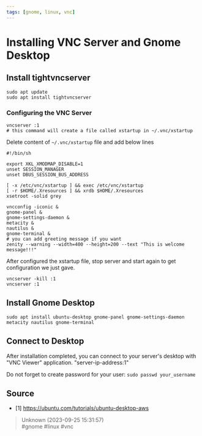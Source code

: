 ```yaml
---
tags: [gnome, linux, vnc]
---
```


# Installing VNC Server and Gnome Desktop

## Install tightvncserver

```  
sudo apt update  
sudo apt install tightvncserver  
```

### Configuring the VNC Server

```  
vncserver :1
# this command will create a file called xstartup in ~/.vnc/xstartup  
```

Delete content of `~/.vnc/xstartup` file and add below lines

```
#!/bin/sh

export XKL_XMODMAP_DISABLE=1  
unset SESSION_MANAGER  
unset DBUS_SESSION_BUS_ADDRESS

[ -x /etc/vnc/xstartup ] && exec /etc/vnc/xstartup  
[ -r $HOME/.Xresources ] && xrdb $HOME/.Xresources  
xsetroot -solid grey

vncconfig -iconic &  
gnome-panel &  
gnome-settings-daemon &  
metacity &  
nautilus &  
gnome-terminal &
# you can add greeting message if you want  
zenity --warning --width=400 --height=200 --text "This is welcome message!!!"  
```

After configured the xstartup file, stop server and start again to get configuration we just gave.

```  
vncserver -kill :1  
vncserver :1  
```

## Install Gnome Desktop

```  
sudo apt install ubuntu-desktop gnome-panel gnome-settings-daemon metacity nautilus gnome-terminal  
```

## Connect to Desktop

After installation completed, you can connect to your server's desktop with "VNC Viewer" application. "server-ip-address:1"

Do not forget to create password for your user: `sudo passwd your_username`

## Source

- [1] https://ubuntu.com/tutorials/ubuntu-desktop-aws  

> Unknown (2023-09-25 15:31:57)  
> #gnome #linux #vnc

